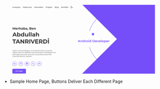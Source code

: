 ![Website Anasayfa Örneği](https://github.com/abdullah-tanriverdi/PersonalWebsite/blob/main/ss/Ekran%20g%C3%B6r%C3%BCnt%C3%BCs%C3%BC%202024-12-14%20131645.png)


- Sample Home Page, Buttons Deliver Each Different Page
